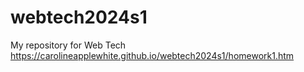 # webtech2024s1
 My repository for Web Tech
https://carolineapplewhite.github.io/webtech2024s1/homework1.htm
